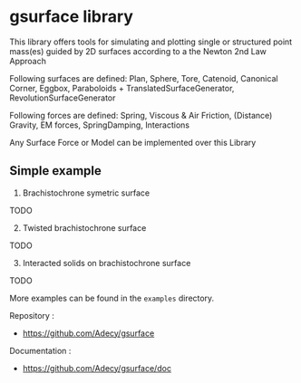 # gsurface library

This library offers tools for simulating and plotting single or structured point mass(es) guided by 2D surfaces according to a the Newton 2nd Law Approach

Following surfaces are defined: Plan, Sphere, Tore, Catenoid, Canonical Corner, Eggbox, Paraboloids + TranslatedSurfaceGenerator, RevolutionSurfaceGenerator

Following forces are defined: Spring, Viscous & Air Friction, (Distance) Gravity, EM forces, SpringDamping, Interactions

Any Surface Force or Model can be implemented over this Library

## Simple example

1. Brachistochrone symetric surface

TODO

2. Twisted brachistochrone surface

TODO

3. Interacted solids on brachistochrone surface

TODO

More examples can be found in the `examples` directory.

Repository :
* https://github.com/Adecy/gsurface

Documentation :
* https://github.com/Adecy/gsurface/doc
